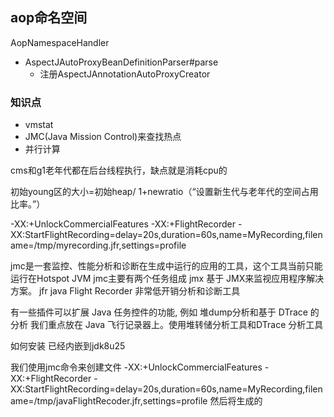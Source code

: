 ## aop命名空间
AopNamespaceHandler
* AspectJAutoProxyBeanDefinitionParser#parse
  - 注册AspectJAnnotationAutoProxyCreator


### 知识点
  - vmstat
  - JMC(Java Mission Control)来查找热点
  - 并行计算




cms和g1老年代都在后台线程执行，缺点就是消耗cpu的

初始young区的大小=初始heap/ 1+newratio（“设置新生代与老年代的空间占用比率。”）



-XX:+UnlockCommercialFeatures -XX:+FlightRecorder -XX:StartFlightRecording=delay=20s,duration=60s,name=MyRecording,filename=/tmp/myrecording.jfr,settings=profile

jmc是一套监控、性能分析和诊断在生成中运行的应用的工具，这个工具当前只能运行在Hotspot JVM
jmc主要有两个任务组成
  jmx 基于 JMX来监视应用程序解决方案。
  jfr java Flight Recorder 非常低开销分析和诊断工具

有一些插件可以扩展 Java 任务控件的功能, 例如 堆dump分析和基于 DTrace 的分析
我们重点放在 Java 飞行记录器上。使用堆转储分析工具和DTrace 分析工具

如何安装
已经内嵌到jdk8u25

我们使用jmc命令来创建文件
-XX:+UnlockCommercialFeatures -XX:+FlightRecorder -
XX:StartFlightRecording=delay=20s,duration=60s,name=MyRecording,filename=/tmp/javaFlightRecoder.jfr,settings=profile
然后将生成的
